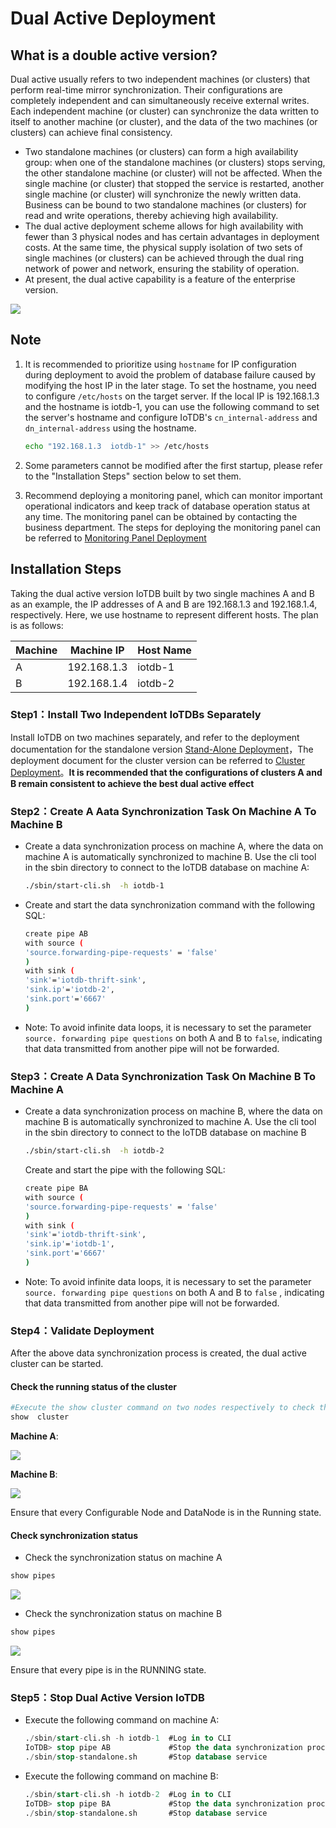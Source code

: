 <!--

    Licensed to the Apache Software Foundation (ASF) under one
    or more contributor license agreements.  See the NOTICE file
    distributed with this work for additional information
    regarding copyright ownership.  The ASF licenses this file
    to you under the Apache License, Version 2.0 (the
    "License"); you may not use this file except in compliance
    with the License.  You may obtain a copy of the License at
    
        http://www.apache.org/licenses/LICENSE-2.0
    
    Unless required by applicable law or agreed to in writing,
    software distributed under the License is distributed on an
    "AS IS" BASIS, WITHOUT WARRANTIES OR CONDITIONS OF ANY
    KIND, either express or implied.  See the License for the
    specific language governing permissions and limitations
    under the License.

-->
# Dual Active Deployment

## What is a double active version?

Dual active usually refers to two independent machines (or clusters) that perform real-time mirror synchronization. Their configurations are completely independent and can simultaneously receive external writes. Each independent machine (or cluster) can synchronize the data written to itself to another machine (or cluster), and the data of the two machines (or clusters) can achieve final consistency.

- Two standalone machines (or clusters) can form a high availability group: when one of the standalone machines (or clusters) stops serving, the other standalone machine (or cluster) will not be affected. When the single machine (or cluster) that stopped the service is restarted, another single machine (or cluster) will synchronize the newly written data. Business can be bound to two standalone machines (or clusters) for read and write operations, thereby achieving high availability.
- The dual active deployment scheme allows for high availability with fewer than 3 physical nodes and has certain advantages in deployment costs. At the same time, the physical supply isolation of two sets of single machines (or clusters) can be achieved through the dual ring network of power and network, ensuring the stability of operation.
- At present, the dual active capability is a feature of the enterprise version.

![](https://alioss.timecho.com/docs/img/20240731104336.png)

## Note

1. It is recommended to prioritize using `hostname` for IP configuration during deployment to avoid the problem of database failure caused by modifying the host IP in the later stage. To set the hostname, you need to configure `/etc/hosts` on the target server. If the local IP is 192.168.1.3 and the hostname is iotdb-1, you can use the following command to set the server's hostname and configure IoTDB's `cn_internal-address` and` dn_internal-address` using the hostname.

    ```Bash
    echo "192.168.1.3  iotdb-1" >> /etc/hosts 
    ```

2. Some parameters cannot be modified after the first startup, please refer to the "Installation Steps" section below to set them.

3. Recommend deploying a monitoring panel, which can monitor important operational indicators and keep track of database operation status at any time. The monitoring panel can be obtained by contacting the business department. The steps for deploying the monitoring panel can be referred to [Monitoring Panel Deployment](https://www.timecho.com/docs/UserGuide/latest/Deployment-and-Maintenance/Monitoring-panel-deployment.html)

## Installation Steps

Taking the dual active version IoTDB built by two single machines A and B as an example, the IP addresses of A and B are 192.168.1.3 and 192.168.1.4, respectively. Here, we use hostname to represent different hosts. The plan is as follows:

| Machine | Machine IP  | Host Name |
| ------- | ----------- | --------- |
| A       | 192.168.1.3 | iotdb-1   |
| B       | 192.168.1.4 | iotdb-2   |

### Step1：Install Two Independent IoTDBs Separately

Install IoTDB on two machines separately, and refer to the deployment documentation for the standalone version [Stand-Alone Deployment](../Deployment-and-Maintenance/Stand-Alone-Deployment_timecho.md)，The deployment document for the cluster version can be referred to [Cluster Deployment](../Deployment-and-Maintenance/Cluster-Deployment_timecho.md)。**It is recommended that the configurations of clusters A and B remain consistent to achieve the best dual active effect**

### Step2：Create A Aata Synchronization Task On Machine A To Machine B

- Create a data synchronization process on machine A, where the data on machine A is automatically synchronized to machine B. Use the cli tool in the sbin directory to connect to the IoTDB database on machine A:

    ```Bash
    ./sbin/start-cli.sh  -h iotdb-1
    ```

- Create and start the data synchronization command with the following SQL:

    ```Bash
    create pipe AB
    with source (
    'source.forwarding-pipe-requests' = 'false' 
    )
    with sink (
    'sink'='iotdb-thrift-sink',
    'sink.ip'='iotdb-2',
    'sink.port'='6667'
    )
    ```

- Note: To avoid infinite data loops, it is necessary to set the parameter `source. forwarding pipe questions` on both A and B to `false`, indicating that data transmitted from another pipe will not be forwarded.

### Step3：Create A Data Synchronization Task On Machine B To Machine A

- Create a data synchronization process on machine B, where the data on machine B is automatically synchronized to machine A. Use the cli tool in the sbin directory to connect to the IoTDB database on machine B

    ```Bash
    ./sbin/start-cli.sh  -h iotdb-2
    ```

    Create and start the pipe with the following SQL:

    ```Bash
    create pipe BA
    with source (
    'source.forwarding-pipe-requests' = 'false' 
    )
    with sink (
    'sink'='iotdb-thrift-sink',
    'sink.ip'='iotdb-1',
    'sink.port'='6667'
    )
    ```

- Note: To avoid infinite data loops, it is necessary to set the parameter `source. forwarding pipe questions` on both A and B to `false` , indicating that data transmitted from another pipe will not be forwarded.

### Step4：Validate Deployment

After the above data synchronization process is created, the dual active cluster can be started.

#### Check the running status of the cluster

```Bash
#Execute the show cluster command on two nodes respectively to check the status of IoTDB service
show  cluster
```

**Machine A**:

![](https://alioss.timecho.com/docs/img/%E5%8F%8C%E6%B4%BB-A.png)

**Machine B**:

![](https://alioss.timecho.com/docs/img/%E5%8F%8C%E6%B4%BB-B.png)

Ensure that every Configurable Node and DataNode is in the Running state.

#### Check synchronization status

- Check the synchronization status on machine A

```Bash
show pipes
```

![](https://alioss.timecho.com/docs/img/show%20pipes-A.png)

- Check the synchronization status on machine B

```Bash
show pipes
```

![](https://alioss.timecho.com/docs/img/show%20pipes-B.png)

Ensure that every pipe is in the RUNNING state.

### Step5：Stop Dual Active Version IoTDB

- Execute the following command on machine A:

    ```SQL
    ./sbin/start-cli.sh -h iotdb-1  #Log in to CLI
    IoTDB> stop pipe AB             #Stop the data synchronization process
    ./sbin/stop-standalone.sh       #Stop database service
    ```

- Execute the following command on machine B:

    ```SQL
    ./sbin/start-cli.sh -h iotdb-2  #Log in to CLI
    IoTDB> stop pipe BA             #Stop the data synchronization process
    ./sbin/stop-standalone.sh       #Stop database service
    ```

